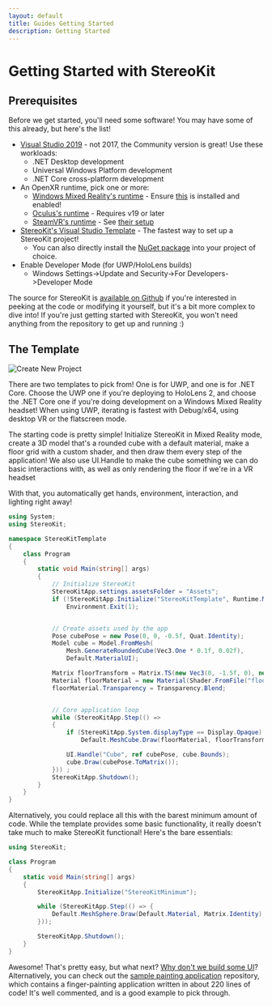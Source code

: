 ```yaml
---
layout: default
title: Guides Getting Started
description: Getting Started
---
```


# Getting Started with StereoKit

## Prerequisites

Before we get started, you'll need some software! You may have some of this already, but here's the list!

- [Visual Studio 2019](https://visualstudio.microsoft.com/vs/) - not 2017, the Community version is great! Use these workloads:
  - .NET Desktop development
  - Universal Windows Platform development
  - .NET Core cross-platform development
- An OpenXR runtime, pick one or more:
  - [Windows Mixed Reality's runtime](https://docs.microsoft.com/en-us/windows/mixed-reality/openxr) - Ensure [this](https://www.microsoft.com/store/productId/9n5cvvl23qbt) is installed and enabled!
  - [Oculus's runtime](https://developer.oculus.com/documentation/native/pc/dg-openxr/) - Requires v19 or later
  - [SteamVR's runtime](https://steamcommunity.com/games/250820/announcements/detail/2522527900755718764) - See [their setup](https://store.steampowered.com/newshub/app/250820/view/2396425843528787269)
- [StereoKit's Visual Studio Template](https://marketplace.visualstudio.com/items?itemName=NickKlingensmith.StereoKitTemplates) - The fastest way to set up a StereoKit project!
  - You can also directly install the [NuGet package](https://www.nuget.org/packages/StereoKit) into your project of choice.
- Enable Developer Mode (for UWP/HoloLens builds)
  - Windows Settings->Update and Security->For Developers->Developer Mode

The source for StereoKit is [available on Github](https://github.com/maluoi/StereoKit) if you're interested in peeking
at the code or modifying it yourself, but it's a bit more complex to dive into! If you're just getting started
with StereoKit, you won't need anything from the repository to get up and running :)

## The Template

![Create New Project]({{site.url}}/img/screenshots/VSNewProject.png)

There are two templates to pick from! One is for UWP, and one is for .NET Core. Choose the UWP one if you're deploying
to HoloLens 2, and choose the .NET Core one if you're doing development on a Windows Mixed Reality headset! When using
UWP, iterating is fastest with Debug/x64, using desktop VR or the flatscreen mode.

The starting code is pretty simple! Initialize StereoKit in Mixed Reality mode, create a 3D model that's a rounded
cube with a default material, make a floor grid with a custom shader, and then draw them every step of the application!
We also use UI.Handle to make the cube something we can do basic interactions with, as well as only rendering the floor
if we're in a VR headset

With that, you automatically get hands, environment, interaction, and lighting right away!

```csharp
using System;
using StereoKit;

namespace StereoKitTemplate
{
	class Program
	{
		static void Main(string[] args)
		{
			// Initialize StereoKit
			StereoKitApp.settings.assetsFolder = "Assets";
			if (!StereoKitApp.Initialize("StereoKitTemplate", Runtime.MixedReality))
				Environment.Exit(1);


			// Create assets used by the app
			Pose cubePose = new Pose(0, 0, -0.5f, Quat.Identity);
			Model cube = Model.FromMesh(
				Mesh.GenerateRoundedCube(Vec3.One * 0.1f, 0.02f),
				Default.MaterialUI);

			Matrix floorTransform = Matrix.TS(new Vec3(0, -1.5f, 0), new Vec3(30, 0.1f, 30));
			Material floorMaterial = new Material(Shader.FromFile("floor.hlsl"));
			floorMaterial.Transparency = Transparency.Blend;


			// Core application loop
			while (StereoKitApp.Step(() =>
			{
				if (StereoKitApp.System.displayType == Display.Opaque)
					Default.MeshCube.Draw(floorMaterial, floorTransform);

				UI.Handle("Cube", ref cubePose, cube.Bounds);
				cube.Draw(cubePose.ToMatrix());
			})) ;
			StereoKitApp.Shutdown();
		}
	}
}
```

Alternatively, you could replace all this with the barest minimum amount of code. While the template provides some
basic functionality, it really doesn't take much to make StereoKit functional! Here's the bare essentials:

```csharp
using StereoKit;

class Program
{
	static void Main(string[] args)
	{
		StereoKitApp.Initialize("StereoKitMinimum");

		while (StereoKitApp.Step(() => {
			Default.MeshSphere.Draw(Default.Material, Matrix.Identity);
		}));

		StereoKitApp.Shutdown();
	}
}
```

Awesome! That's pretty easy, but what next? [Why don't we build some UI]({{site.url}}/Pages/Guides/User-Interface.html)?
Alternatively, you can check out the [sample painting application](https://github.com/maluoi/StereoKit-PaintTutorial)
repository, which contains a finger-painting application written in about 220 lines of code! It's well commented, and is
a good example to pick through.

